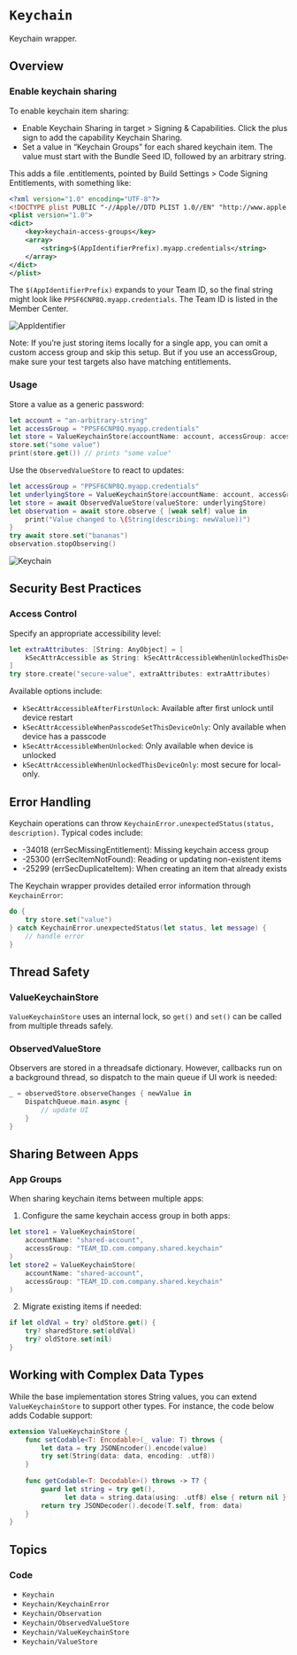 # ``Keychain``

Keychain wrapper.

## Overview

### Enable keychain sharing

To enable keychain item sharing:

- Enable Keychain Sharing in target > Signing & Capabilities. Click the plus sign to add the 
  capability Keychain Sharing.
- Set a value in “Keychain Groups” for each shared keychain item. The value must start with the 
  Bundle Seed ID, followed by an arbitrary string.

This adds a file <TargetName>.entitlements, pointed by Build Settings > Code Signing 
Entitlements, with something like:

```xml
<?xml version="1.0" encoding="UTF-8"?>
<!DOCTYPE plist PUBLIC "-//Apple//DTD PLIST 1.0//EN" "http://www.apple.com/DTDs/PropertyList-1.0.dtd">
<plist version="1.0">
<dict>
    <key>keychain-access-groups</key>
    <array>
        <string>$(AppIdentifierPrefix).myapp.credentials</string>
    </array>
</dict>
</plist>
```

The `$(AppIdentifierPrefix)` expands to your Team ID, so the final string might look like `PPSF6CNP8Q.myapp.credentials`.
The Team ID is listed in the Member Center. 

![AppIdentifier](AppIdentifier)

Note: If you’re just storing items locally for a single app, you can omit a custom access group and skip this setup. But if you use an accessGroup, make sure your test targets also have matching entitlements.

### Usage 

Store a value as a generic password:
```swift
let account = "an-arbitrary-string"
let accessGroup = "PPSF6CNP8Q.myapp.credentials"
let store = ValueKeychainStore(accountName: account, accessGroup: accessGroup)
store.set("some value")
print(store.get()) // prints "some value"
```

Use the `ObservedValueStore` to react to updates:
```swift
let accessGroup = "PPSF6CNP8Q.myapp.credentials"
let underlyingStore = ValueKeychainStore(accountName: account, accessGroup: accessGroup)
let store = await ObservedValueStore(valueStore: underlyingStore)
let observation = await store.observe { [weak self] value in
    print("Value changed to \(String(describing: newValue))")
} 
try await store.set("bananas")
observation.stopObserving()
```

![Keychain](Keychain)

## Security Best Practices

### Access Control

Specify an appropriate accessibility level:
```swift
let extraAttributes: [String: AnyObject] = [
    kSecAttrAccessible as String: kSecAttrAccessibleWhenUnlockedThisDeviceOnly
]
try store.create("secure-value", extraAttributes: extraAttributes)
```

Available options include:
- `kSecAttrAccessibleAfterFirstUnlock`: Available after first unlock until device restart
- `kSecAttrAccessibleWhenPasscodeSetThisDeviceOnly`: Only available when device has a passcode
- `kSecAttrAccessibleWhenUnlocked`: Only available when device is unlocked
- `kSecAttrAccessibleWhenUnlockedThisDeviceOnly`: most secure for local-only.

## Error Handling

Keychain operations can throw `KeychainError.unexpectedStatus(status, description)`. Typical codes include:

- -34018 (errSecMissingEntitlement): Missing keychain access group
- -25300 (errSecItemNotFound): Reading or updating non-existent items
- -25299 (errSecDuplicateItem): When creating an item that already exists

The Keychain wrapper provides detailed error information through `KeychainError`:

```swift
do {
    try store.set("value")
} catch KeychainError.unexpectedStatus(let status, let message) {
    // handle error
}
```

## Thread Safety

### ValueKeychainStore
`ValueKeychainStore` uses an internal lock, so `get()` and `set()` can be called from multiple threads safely.

### ObservedValueStore
Observers are stored in a threadsafe dictionary. However, callbacks run on a background thread, so dispatch to the main queue if UI work is needed:
```swift
_ = observedStore.observeChanges { newValue in
    DispatchQueue.main.async {
        // update UI
    }
}
```

## Sharing Between Apps

### App Groups
When sharing keychain items between multiple apps:

1. Configure the same keychain access group in both apps:
```swift
let store1 = ValueKeychainStore(
    accountName: "shared-account",
    accessGroup: "TEAM_ID.com.company.shared.keychain"
)
let store2 = ValueKeychainStore(
    accountName: "shared-account",
    accessGroup: "TEAM_ID.com.company.shared.keychain"
)
```
2. Migrate existing items if needed:
```swift
if let oldVal = try? oldStore.get() {
    try? sharedStore.set(oldVal)
    try? oldStore.set(nil)
}
```

## Working with Complex Data Types

While the base implementation stores String values, you can extend `ValueKeychainStore` to support other types.
For instance, the code below adds Codable support:

```swift
extension ValueKeychainStore {
    func setCodable<T: Encodable>(_ value: T) throws {
        let data = try JSONEncoder().encode(value)
        try set(String(data: data, encoding: .utf8))
    }
    
    func getCodable<T: Decodable>() throws -> T? {
        guard let string = try get(),
              let data = string.data(using: .utf8) else { return nil }
        return try JSONDecoder().decode(T.self, from: data)
    }
}
```


## Topics

### Code

- ``Keychain``
- ``Keychain/KeychainError``
- ``Keychain/Observation``
- ``Keychain/ObservedValueStore``
- ``Keychain/ValueKeychainStore``
- ``Keychain/ValueStore``
